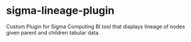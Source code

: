 # sigma-lineage-plugin
Custom Plugin for Sigma Computing BI tool that displays lineage of nodes given parent and children tabular data.
